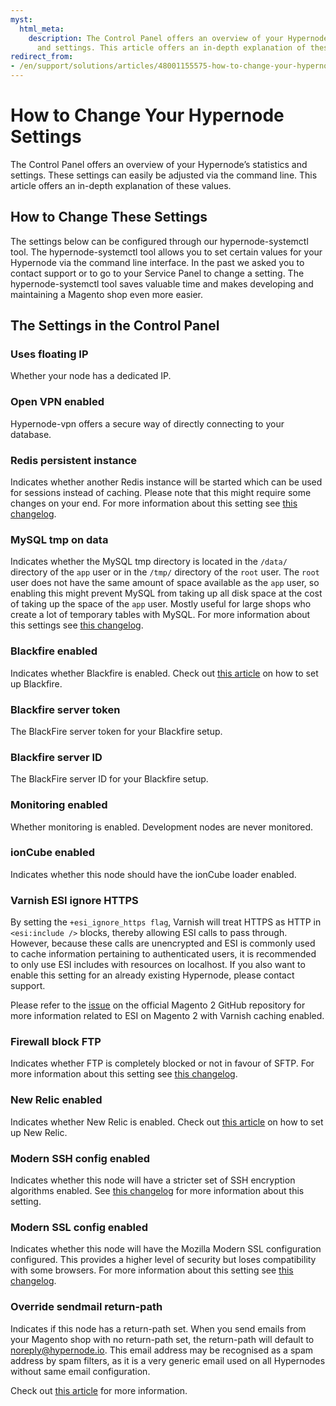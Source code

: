 ```yaml
---
myst:
  html_meta:
    description: The Control Panel offers an overview of your Hypernode’s statistics
      and settings. This article offers an in-depth explanation of these values.
redirect_from:
- /en/support/solutions/articles/48001155575-how-to-change-your-hypernode-settings/
---
```


<!-- source: https://support.hypernode.com/en/support/solutions/articles/48001155575-how-to-change-your-hypernode-settings/ -->

# How to Change Your Hypernode Settings

The Control Panel offers an overview of your Hypernode’s statistics and settings. These settings can easily be adjusted via the command line. This article offers an in-depth explanation of these values.

## How to Change These Settings

The settings below can be configured through our hypernode-systemctl tool. The hypernode-systemctl tool allows you to set certain values for your Hypernode via the command line interface. In the past we asked you to contact support or to go to your Service Panel to change a setting. The hypernode-systemctl tool saves valuable time and makes developing and maintaining a Magento shop even more easier.

## The Settings in the Control Panel

### Uses floating IP

Whether your node has a dedicated IP.

### Open VPN enabled

Hypernode-vpn offers a secure way of directly connecting to your database.

### Redis persistent instance

Indicates whether another Redis instance will be started which can be used for sessions instead of caching. Please note that this might require some changes on your end. For more information about this setting see [this changelog](https://changelog.hypernode.com/experimental-changes-redis-sessions-aws-performance/).

### MySQL tmp on data

Indicates whether the MySQL tmp directory is located in the `/data/` directory of the `app` user or in the `/tmp/` directory of the `root` user. The `root` user does not have the same amount of space available as the `app` user, so enabling this might prevent MySQL from taking up all disk space at the cost of taking up the space of the `app` user. Mostly useful for large shops who create a lot of temporary tables with MySQL. For more information about this settings see [this changelog](https://changelog.hypernode.com/release-5133-configurable-mysql-temporary-directory-extra-space/).

### Blackfire enabled

Indicates whether Blackfire is enabled. Check out [this article](https://support.hypernode.com/en/best-practices/performance/how-to-use-blackfire-on-hypernode-to-find-performance-issues) on how to set up Blackfire.

### Blackfire server token

The BlackFire server token for your Blackfire setup.

### Blackfire server ID

The BlackFire server ID for your Blackfire setup.

### Monitoring enabled

Whether monitoring is enabled. Development nodes are never monitored.

### ionCube enabled

Indicates whether this node should have the ionCube loader enabled.

### Varnish ESI ignore HTTPS

By setting the `+esi_ignore_https flag`, Varnish will treat HTTPS as HTTP in `<esi:include />` blocks, thereby allowing ESI calls to pass through. However, because these calls are unencrypted and ESI is commonly used to cache information pertaining to authenticated users, it is recommended to only use ESI includes with resources on localhost. If you also want to enable this setting for an already existing Hypernode, please contact support.

Please refer to the [issue](https://github.com/magento/magento2/issues/3897) on the official Magento 2 GitHub repository for more information related to ESI on Magento 2 with Varnish caching enabled.

### Firewall block FTP

Indicates whether FTP is completely blocked or not in favour of SFTP. For more information about this setting see [this changelog](https://changelog.hypernode.com/changelog/release-5340-block-ftp-access-sftp-used-systems-tweaks/).

### New Relic enabled

Indicates whether New Relic is enabled. Check out [this article](https://support.hypernode.com/en/best-practices/performance/how-to-find-your-performance-bottleneck-with-new-relic) on how to set up New Relic.

### Modern SSH config enabled

Indicates whether this node will have a stricter set of SSH encryption algorithms enabled. See [this changelog](https://changelog.hypernode.com/release-5139-stricter-ssh-encryption-algorithms/) for more information about this setting.

### Modern SSL config enabled

Indicates whether this node will have the Mozilla Modern SSL configuration configured. This provides a higher level of security but loses compatibility with some browsers. For more information about this setting see [this changelog](https://changelog.hypernode.com/release-4582-updated-configurable-ssl-ciphers/).

### Override sendmail return-path

Indicates if this node has a return-path set. When you send emails from your Magento shop with no return-path set, the return-path will default to noreply@hypernode.io. This email address may be recognised as a spam address by spam filters, as it is a very generic email used on all Hypernodes without same email configuration.

Check out [this article](https://support.hypernode.com/en/ecommerce/magento-2/how-to-set-the-return-path-for-a-magento-2-shop) for more information.
